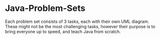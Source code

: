 # Java-Problem-Sets
Each problem set consists of 3 tasks, each with their own UML diagram. These might not be the most challenging tasks, however their purpose is to bring everyone up to speed, and teach Java from scratch.  
